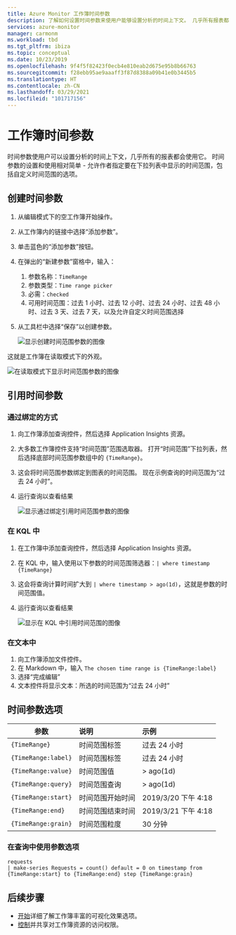 ```yaml
---
title: Azure Monitor 工作簿时间参数
description: 了解如何设置时间参数来使用户能够设置分析的时间上下文。 几乎所有报表都会使用时间参数。
services: azure-monitor
manager: carmonm
ms.workload: tbd
ms.tgt_pltfrm: ibiza
ms.topic: conceptual
ms.date: 10/23/2019
ms.openlocfilehash: 9f4f5f82423f0ecb4e810eab2d675e95b8b66763
ms.sourcegitcommit: f28ebb95ae9aaaff3f87d8388a09b41e0b3445b5
ms.translationtype: HT
ms.contentlocale: zh-CN
ms.lasthandoff: 03/29/2021
ms.locfileid: "101717156"
---
```

# <a name="workbook-time-parameters"></a>工作簿时间参数

时间参数使用户可以设置分析的时间上下文，几乎所有的报表都会使用它。 时间参数的设置和使用相对简单 - 允许作者指定要在下拉列表中显示的时间范围，包括自定义时间范围的选项。 

## <a name="creating-a-time-parameter"></a>创建时间参数
1. 从编辑模式下的空工作簿开始操作。
2. 从工作簿内的链接中选择“添加参数”。
3. 单击蓝色的“添加参数”按钮。
4. 在弹出的“新建参数”窗格中，输入：
    1. 参数名称：`TimeRange`
    2. 参数类型：`Time range picker`
    3. 必需：`checked`
    4. 可用时间范围：过去 1 小时、过去 12 小时、过去 24 小时、过去 48 小时、过去 3 天、过去 7 天，以及允许自定义时间范围选择
5. 从工具栏中选择“保存”以创建参数。

    ![显示创建时间范围参数的图像](./media/workbooks-time/time-settings.png)

这就是工作簿在读取模式下的外观。

![在读取模式下显示时间范围参数的图像](./media/workbooks-time/parameters-time.png)

## <a name="referencing-a-time-parameter"></a>引用时间参数
### <a name="via-bindings"></a>通过绑定的方式
1. 向工作簿添加查询控件，然后选择 Application Insights 资源。
2. 大多数工作簿控件支持“时间范围”范围选取器。 打开“时间范围”下拉列表，然后选择底部时间范围参数组中的 `{TimeRange}`。
3. 这会将时间范围参数绑定到图表的时间范围。 现在示例查询的时间范围为“过去 24 小时”。
4. 运行查询以查看结果

    ![显示通过绑定引用时间范围参数的图像](./media/workbooks-time/time-binding.png)

### <a name="in-kql"></a>在 KQL 中
1. 在工作簿中添加查询控件，然后选择 Application Insights 资源。
2. 在 KQL 中，输入使用以下参数的时间范围筛选器：`| where timestamp {TimeRange}`
3. 这会将查询计算时间扩大到 `| where timestamp > ago(1d)`，这就是参数的时间范围值。
4. 运行查询以查看结果

    ![显示在 KQL 中引用时间范围的图像](./media/workbooks-time/time-in-code.png)

### <a name="in-text"></a>在文本中 
1. 向工作簿添加文件控件。
2. 在 Markdown 中，输入 `The chosen time range is {TimeRange:label}`
3. 选择“完成编辑”
4. 文本控件将显示文本：所选的时间范围为“过去 24 小时”

## <a name="time-parameter-options"></a>时间参数选项
| 参数 | 说明 | 示例 |
| ------------- |:-------------|:-------------|
| `{TimeRange}` | 时间范围标签 | 过去 24 小时 |
| `{TimeRange:label}` | 时间范围标签 | 过去 24 小时 |
| `{TimeRange:value}` | 时间范围值 | > ago(1d) |
| `{TimeRange:query}` | 时间范围查询 | > ago(1d) |
| `{TimeRange:start}` | 时间范围开始时间 | 2019/3/20 下午 4:18 |
| `{TimeRange:end}` | 时间范围结束时间 | 2019/3/21 下午 4:18 |
| `{TimeRange:grain}` | 时间范围粒度 | 30 分钟 |


### <a name="using-parameter-options-in-a-query"></a>在查询中使用参数选项
```kusto
requests
| make-series Requests = count() default = 0 on timestamp from {TimeRange:start} to {TimeRange:end} step {TimeRange:grain}
```

## <a name="next-steps"></a>后续步骤

* [开始](./workbooks-overview.md#visualizations)详细了解工作簿丰富的可视化效果选项。
* [控制](./workbooks-access-control.md)并共享对工作簿资源的访问权限。